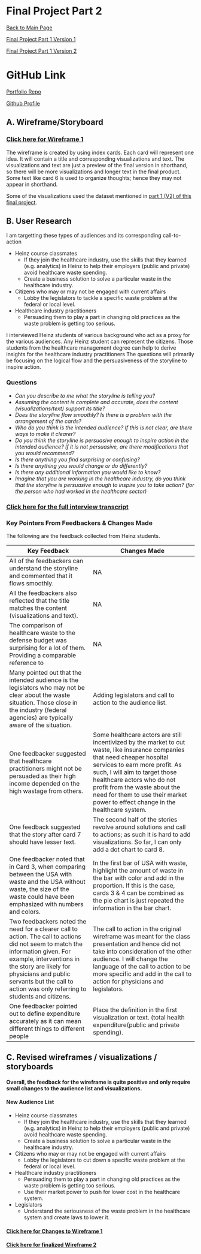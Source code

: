 # Final Project Part 2
[Back to Main Page](https://yangle-l.github.io/Lim-Portfolio)

[Final Project Part 1 Version 1](/FinalProjectPart1_V1.md)

[Final Project Part 1 Version 2](/FinalProjectPart1_V2.md)

# GitHub Link
[Portfolio Repo](https://github.com/YangLe-L/Lim-Portfolio)

[Github Profile](https://github.com/YangLe-L)

## A. Wireframe/Storyboard
### [Click here for Wireframe 1](/Wireframe1.md)

The wireframe is created by using index cards. Each card will represent one idea. It will contain a title and corresponding visualizations and text. The visualizations and text are just a preview of the final version in shorthand, so there will be more visualizations and longer text in the final product. Some text like card 6 is used to organize thoughts; hence they may not appear in shorthand.

Some of the visualizations used the dataset mentioned in [part 1 (V2) of this final project](/FinalProjectPart1_V2.md). 

## B. User Research 
I am targetting these types of audiences and its corresponding call-to-action 
* Heinz course classmates
  * If they join the healthcare industry, use the skills that they learned (e.g. analytics) in Heinz to help their employers (public and private) avoid healthcare waste spending.
  * Create a business solution to solve a particular waste in the healthcare industry. 
* Citizens who may or may not be engaged with current affairs
  * Lobby the legislators to tackle a specific waste problem at the federal or local level.  
* Healthcare industry practitioners
  * Persuading them to play a part in changing old practices as the waste problem is getting too serious.   

I interviewed Heinz students of various background who act as a proxy for the various audiences. Any Heinz student can represent the citizens. Those students from the healthcare management degree can help to derive insights for the healthcare industry practitioners  The questions will primarily be focusing on the logical flow and the persuasiveness of the storyline to inspire action. 

### Questions     
 * *Can you describe to me what the storyline is telling you?*  
 * *Assuming the content is complete and accurate, does the content (visualizations/text) support its title?*   
 * *Does the storyline flow smoothly? Is there is a problem with the arrangement of the cards?*  
 * *Who do you think is the intended audience? If this is not clear, are there ways to make it clearer?*  
 * *Do you think the storyline is persuasive enough to inspire action in the intended audience? If it is not persuasive, are there modifications that you would recommend?*  
 * *Is there anything you find surprising or confusing?*  
 * *Is there anything you would change or do differently?*   
 * *Is there any additional information you would like to know?*  
 * *Imagine that you are working in the healthcare industry, do you think that the storyline is persuasive enough to inspire you to take action? (for the person who had worked in the healthcare sector)*  

### [Click here for the full interview transcript](/User_Research.md)

### Key Pointers From Feedbackers & Changes Made
The following are the feedback collected from Heinz students.

Key Feedback     | Changes Made 
------------ | -------------
All of the feedbackers can understand the storyline and commented that it flows smoothly. | NA
All the feedbackers also reflected that the title matches the content (visualizations and text). | NA
The comparison of healthcare waste to the defense budget was surprising for a lot of them.  Providing a comparable reference to   | NA
Many pointed out that the intended audience is the legislators who may not be clear about the waste situation. Those close in the industry (federal agencies) are typically aware of the situation.   | Adding legislators and call to action to the audience list.
One feedbacker suggested that healthcare practitioners might not be persuaded as their high income depended on the high wastage from others. | Some healthcare actors are still incentivized by the market to cut waste, like insurance companies that need cheaper hospital services to earn more profit. As such, I will aim to target those healthcare actors who do not profit from the waste about the need for them to use their market power to effect change in the healthcare system. 
One feedback suggested that the story after card 7 should have lesser text. | The second half of the stories revolve around solutions and call to actions; as such it is hard to add visualizations. So far, I can only add a dot chart to card 8. 
One feedbacker noted that in Card 3, when comparing between the USA with waste and the USA without waste,  the size of the waste could have been emphasized with numbers and colors. | In the first bar of USA with waste, highlight the amount of waste in the bar with color and add in the proportion. If this is the case, cards 3 & 4 can be combined as the pie chart is just repeated the information in the bar chart.
Two feedbackers noted the need for a clearer call to action. The call to actions did not seem to match the information given. For example,  interventions in the story are likely for physicians and public servants but the call to action was only referring to students and citizens. | The call to action in the original wireframe was meant for the class presentation and hence did not take into consideration of the other audience. I will change the language of the call to action to be more specific and add in the call to action for physicians and legislators. 
One feedbacker pointed out to define expenditure accurately as it can mean different things to different people | Place the definition in the first visualization or text. (total health expenditure(public and private spending).


## C. Revised wireframes / visualizations / storyboards
#### Overall, the feedback for the wireframe is quite positive and only require small changes to the audience list and visualizations. 
#### New Audience List
* Heinz course classmates
  * If they join the healthcare industry, use the skills that they learned (e.g. analytics) in Heinz to help their employers (public and private) avoid healthcare waste spending.
  * Create a business solution to solve a particular waste in the healthcare industry. 
* Citizens who may or may not be engaged with current affairs
  * Lobby the legislators to cut down a specific waste problem at the federal or local level.  
* Healthcare industry practitioners
  * Persuading them to play a part in changing old practices as the waste problem is getting too serious.
  * Use their market power to push for lower cost in the healthcare system.
* Legislators 
  * Understand the seriousness of the waste problem in the healthcare system and create laws to lower it.  

#### [Click here for Changes to Wireframe 1](/ChangeWireframe1.md)
#### [Click here for finalized Wireframe 2](/Wireframe2.md)
